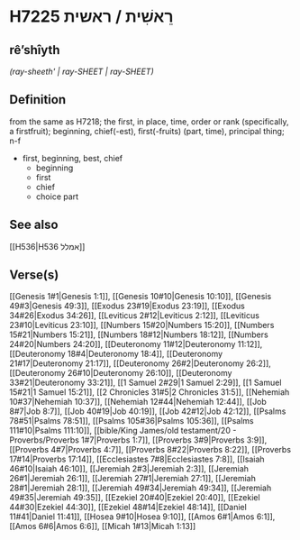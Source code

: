 # H7225 רֵאשִׁית / ראשית

## rêʼshîyth

_(ray-sheeth' | ray-SHEET | ray-SHEET)_

## Definition

from the same as H7218; the first, in place, time, order or rank (specifically, a firstfruit); beginning, chief(-est), first(-fruits) (part, time), principal thing; n-f

- first, beginning, best, chief
  - beginning
  - first
  - chief
  - choice part

## See also

[[H536|H536 אמלל]]

## Verse(s)

[[Genesis 1#1|Genesis 1:1]], [[Genesis 10#10|Genesis 10:10]], [[Genesis 49#3|Genesis 49:3]], [[Exodus 23#19|Exodus 23:19]], [[Exodus 34#26|Exodus 34:26]], [[Leviticus 2#12|Leviticus 2:12]], [[Leviticus 23#10|Leviticus 23:10]], [[Numbers 15#20|Numbers 15:20]], [[Numbers 15#21|Numbers 15:21]], [[Numbers 18#12|Numbers 18:12]], [[Numbers 24#20|Numbers 24:20]], [[Deuteronomy 11#12|Deuteronomy 11:12]], [[Deuteronomy 18#4|Deuteronomy 18:4]], [[Deuteronomy 21#17|Deuteronomy 21:17]], [[Deuteronomy 26#2|Deuteronomy 26:2]], [[Deuteronomy 26#10|Deuteronomy 26:10]], [[Deuteronomy 33#21|Deuteronomy 33:21]], [[1 Samuel 2#29|1 Samuel 2:29]], [[1 Samuel 15#21|1 Samuel 15:21]], [[2 Chronicles 31#5|2 Chronicles 31:5]], [[Nehemiah 10#37|Nehemiah 10:37]], [[Nehemiah 12#44|Nehemiah 12:44]], [[Job 8#7|Job 8:7]], [[Job 40#19|Job 40:19]], [[Job 42#12|Job 42:12]], [[Psalms 78#51|Psalms 78:51]], [[Psalms 105#36|Psalms 105:36]], [[Psalms 111#10|Psalms 111:10]], [[bible/King James/old testament/20 - Proverbs/Proverbs 1#7|Proverbs 1:7]], [[Proverbs 3#9|Proverbs 3:9]], [[Proverbs 4#7|Proverbs 4:7]], [[Proverbs 8#22|Proverbs 8:22]], [[Proverbs 17#14|Proverbs 17:14]], [[Ecclesiastes 7#8|Ecclesiastes 7:8]], [[Isaiah 46#10|Isaiah 46:10]], [[Jeremiah 2#3|Jeremiah 2:3]], [[Jeremiah 26#1|Jeremiah 26:1]], [[Jeremiah 27#1|Jeremiah 27:1]], [[Jeremiah 28#1|Jeremiah 28:1]], [[Jeremiah 49#34|Jeremiah 49:34]], [[Jeremiah 49#35|Jeremiah 49:35]], [[Ezekiel 20#40|Ezekiel 20:40]], [[Ezekiel 44#30|Ezekiel 44:30]], [[Ezekiel 48#14|Ezekiel 48:14]], [[Daniel 11#41|Daniel 11:41]], [[Hosea 9#10|Hosea 9:10]], [[Amos 6#1|Amos 6:1]], [[Amos 6#6|Amos 6:6]], [[Micah 1#13|Micah 1:13]]